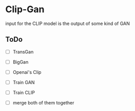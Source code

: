 # Clip-Gan
input for the CLIP model is the output of some kind of GAN


## ToDo
- [ ] TransGan
- [ ] BigGan
- [ ] Openai's Clip
- [ ] Train GAN
- [ ] Train CLIP
- [ ] merge both of them together


